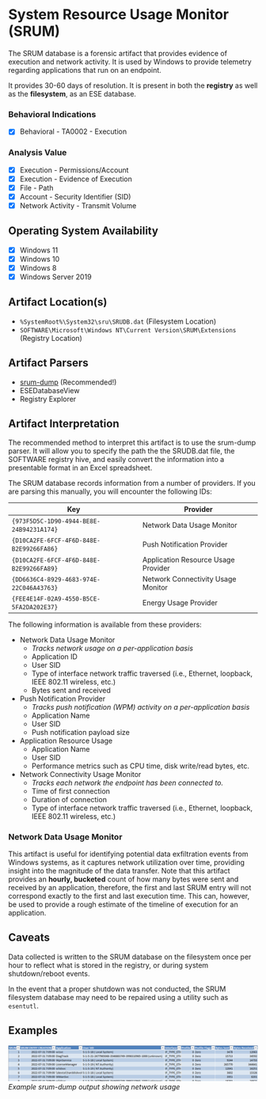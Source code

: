 # System Resource Usage Monitor (SRUM)
The SRUM database is a forensic artifact that provides evidence of execution and network activity. It is used by Windows to provide telemetry regarding applications that run on an endpoint. 

It provides 30-60 days of resolution. It is present in both the **registry** as well as the **filesystem**, as an ESE database.

### Behavioral Indications
 - [x] Behavioral - TA0002 - Execution

### Analysis Value
 - [x] Execution - Permissions/Account
 - [x] Execution - Evidence of Execution
 - [x] File - Path
 - [x] Account - Security Identifier (SID)
 - [x] Network Activity - Transmit Volume

## Operating System Availability
 - [x] Windows 11
 - [x] Windows 10
 - [x] Windows 8
 - [x] Windows Server 2019
 
## Artifact Location(s)
 - `%SystemRoot%\System32\sru\SRUDB.dat` (Filesystem Location)
 - `SOFTWARE\Microsoft\Windows NT\Current Version\SRUM\Extensions` (Registry Location)

## Artifact Parsers
 - [srum-dump](https://github.com/MarkBaggett/srum-dump) (Recommended!)
 - ESEDatabaseView
 - Registry Explorer

## Artifact Interpretation
The recommended method to interpret this artifact is to use the srum-dump parser. It will allow you to specify the path the the SRUDB.dat file, the SOFTWARE registry hive, and easily convert the information into a presentable format in an Excel spreadsheet.

The SRUM database records information from a number of providers. If you are parsing this manually, you will encounter the following IDs:

| Key | Provider |
| - | - |
| `{973F5D5C-1D90-4944-BE8E-24B94231A174}` | Network Data Usage Monitor |
| `{D10CA2FE-6FCF-4F6D-848E-B2E99266FA86}` | Push Notification Provider |
| `{D10CA2FE-6FCF-4F6D-848E-B2E99266FA89}` | Application Resource Usage Provider |
| `{DD6636C4-8929-4683-974E-22C046A43763}` | Network Connectivity Usage Monitor |
| `{FEE4E14F-02A9-4550-B5CE-5FA2DA202E37}` | Energy Usage Provider |

The following information is available from these providers:

 - Network Data Usage Monitor
   - *Tracks network usage on a per-application basis*
   - Application ID
   - User SID
   - Type of interface network traffic traversed (i.e., Ethernet, loopback, IEEE 802.11 wireless, etc.)
   - Bytes sent and received
 - Push Notification Provider
   - *Tracks push notification (WPM) activity on a per-application basis*
   - Application Name
   - User SID
   - Push notification payload size
 - Application Resource Usage
   - Application Name
   - User SID
   - Performance metrics such as CPU time, disk write/read bytes, etc.
 - Network Connectivity Usage Monitor
   - *Tracks each network the endpoint has been connected to.*
   - Time of first connection
   - Duration of connection
   - Type of interface network traffic traversed (i.e., Ethernet, loopback, IEEE 802.11 wireless, etc.)

### Network Data Usage Monitor
This artifact is useful for identifying potential data exfiltration events from Windows systems, as it captures network utilization over time, providing insight into the magnitude of the data transfer. Note that this artifact provides an **hourly, bucketed** count of how many bytes were sent and received by an application, therefore, the first and last SRUM entry will not correspond exactly to the first and last execution time. This can, however, be used to provide a rough estimate of the timeline of execution for an application. 

## Caveats
Data collected is written to the SRUM database on the filesystem once per hour to reflect what is stored in the registry, or during system shutdown/reboot events. 

In the event that a proper shutdown was not conducted, the SRUM filesystem database may need to be repaired using a utility such as `esentutl`.

## Examples
![Example Image](/media/examples/srum_dump_output.png)
*Example srum-dump output showing network usage*